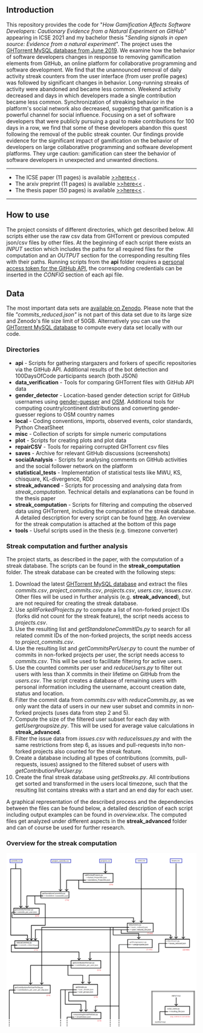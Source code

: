 ## Introduction
This repository provides the code for "*How Gamification Affects Software Developers: Cautionary Evidence from a Natural Experiment on GitHub*" appearing in ICSE 2021 and my bachelor thesis "*Sending signals in open source: Evidence from a natural experiment*". The project uses the [GHTorrent MySQL database from June 2019](https://ghtorrent.org/downloads.html). We examine how the behavior of software developers changes in response to removing gamification elements from GitHub, an online platform for collaborative programming and software development. We find that the unannounced removal of daily activity streak counters from the user interface (from user profile pages) was followed by significant changes in behavior. Long-running streaks of activity were abandoned and became less common. Weekend activity decreased and days in which developers made a single contribution became less common. Synchronization of streaking behavior in the platform's social network also decreased, suggesting that gamification is a powerful channel for social influence. Focusing on a set of software developers that were publicly pursuing a goal to make contributions for 100 days in a row, we find that some of these developers abandon this quest following the removal of the public streak counter. Our findings provide evidence for the significant impact of gamification on the behavior of developers on large collaborative programming and software development platforms. They urge caution: gamification can steer the behavior of software developers in unexpected and unwanted directions.


--- 
* The ICSE paper (11 pages) is available [>>here<<](https://www.computer.org/csdl/proceedings-article/icse/2021/029600a549/1sEXoczR0TC) .
* The arxiv preprint (11 pages) is available [>>here<<](https://arxiv.org/abs/2006.02371) .
* The thesis paper (50 pages) is available [>>here<<](https://johanneswachs.com/papers/BachelorMoldon.pdf) .
---


## How to use
The project consists of different directories, which get described below. All scripts either use the raw csv data from GHTorrent or previous computed json/csv files by other files. At the beginning of each script there exists an *INPUT* section which includes the paths for all required files for the computation and an *OUTPUT* section for the corresponding resulting files with their paths. Running scripts from the **api** folder requires a [personal access token for the GitHub API](https://docs.github.com/en/github/authenticating-to-github/creating-a-personal-access-token), the corresponding credentials can be inserted in the *CONFIG* section of each api file.

## Data
The most important data sets are [available on Zenodo](https://zenodo.org/record/4710603#.YI0lFaGxWUk). Please note that the file *"commits_reduced.json"* is not part of this data set due to its large size and Zenodo's file size limit of 50GB. Alternatively you can use the [GHTorrent MySQL database](https://ghtorrent.org/downloads.html) to compute every data set locally with our code.

### Directories
* **api** - Scripts for gathering stargazers and forkers of specific repositories via the GitHub API. Additional results of the bot detection and 100DaysOfCode participants search (both JSON)
* **data_verification** - Tools for comparing GHTorrent files with GitHub API data
* **gender_detector** - Location-based gender detection script for GitHub usernames using [gender-guesser](https://github.com/lead-ratings/gender-guesser) and [OSM](https://wiki.openstreetmap.org/wiki/API). Additional tools for computing country/continent distributions and converting gender-guesser regions to OSM country names
* **local** - Coding conventions, imports, observed events, color standards, Python CheatSheet 
* **misc** - Collection of scripts for simple numeric computations
* **plot** - Scripts for creating plots and plot data
* **repairCSV** - Tools for repairing corrupted GHTorrent csv files
* **saves** - Archive for relevant GitHub discussions (screenshots)
* **socialAnalysis** - Scripts for analysing comments on GitHub activities and the social follower network on the platform
* **statistical_tests** - Implementation of statistical tests like MWU, KS, chisquare, KL-divergence, RDD
* **streak_advanced** - Scripts for processing and analysing data from *streak_computation*. Technical details and explanations can be found in the thesis paper
* **streak_computation** - Scripts for filtering and computing the observed data using GHTorrent, including the computation of the streak database. A detailed description for every script can be found [here](https://github.com/lukasmoldon/GHStreaksThesis/blob/master/overview.xlsx). An overview for the streak computation is attached at the bottom of this page
* **tools** - Useful scripts used in the thesis (e.g. timezone converter)


### Streak computation and further analysis
The project starts, as described in the paper, with the computation of a streak database. The scripts can be found in the **streak_computation** folder. The streak database can be created with the following steps:

1. Download the latest [GHTorrent MySQL database](https://ghtorrent.org/downloads.html) and extract the files *commits.csv*, *project_commits.csv*, *projects.csv*, *users.csv*, *issues.csv*. Other files will be used in further analysis (e.g. **streak_advanced**), but are not required for creating the streak database.
2. Use *splitForkedProjects.py* to compute a list of non-forked project IDs (forks did not count for the streak feature), the script needs access to *projects.csv*.
3. Use the resulting list and *getStandaloneCommitIDs.py* to search for all related commit IDs of the non-forked projects, the script needs access to *project_commits.csv*.
4. Use the resulting list and *getCommitsPerUser.py* to count the number of commits in non-forked projects per user, the script needs access to *commits.csv*. This will be used to facilitate filtering for active users.
5. Use the counted commits per user and *reduceUsers.py* to filter out users with less than X commits in their lifetime on GitHub from the *users.csv*. The script creates a database of remaining users with personal information including the username, account creation date, status and location.
6. Filter the commit data from *commits.csv* with *reduceCommits.py*, as we only want the data of users in our new user subset and commits in non-forked projects (uses data from step 2 and 5).
7. Compute the size of the filtered user subset for each day with *getUsergroupsize.py*. This will be used for average value calculations in **streak_advanced**.
8. Filter the issue data from *issues.csv* with *reduceIssues.py* and with the same restrictions from step 6, as issues and pull-requests in/to non-forked projects also counted for the streak feature.  
9. Create a database including all types of contributions (commits, pull-requests, issues) assigned to the filtered subset of users with *getContributionPerUser.py*.
10. Create the final streak database using *getStreaks.py*. All contributions get sorted and transformed in the users local timezone, such that the resulting list contains streaks with a start and an end day for each user.

A graphical representation of the described process and the dependencies between the files can be found below, a detailed description of each script including output examples can be found in *overview.xlsx*. The computed files get analyzed under different aspects in the **streak_advanced** folder and can of course be used for further research.


### Overview for the streak computation
![Overview for streak_computation](https://github.com/lukasmoldon/GHStreaksThesis/blob/master/overviewGraphic.png)
